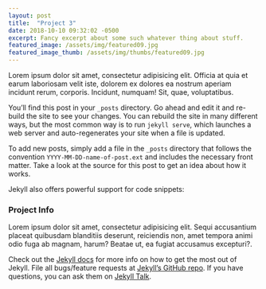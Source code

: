 ```yaml
---
layout: post
title:  "Project 3"
date: 2018-10-10 09:32:02 -0500
excerpt: Fancy excerpt about some such whatever thing about stuff.
featured_image: /assets/img/featured09.jpg
featured_image_thumb: /assets/img/thumbs/featured09.jpg
---
```


<div class="row">
<div class="col-lg-8 post-main" markdown="1">

Lorem ipsum dolor sit amet, consectetur adipisicing elit. Officia at quia et earum laboriosam velit iste, dolorem ex dolores ea nostrum aperiam incidunt rerum, corporis. Incidunt, numquam! Sit, quae, voluptatibus.

You’ll find this post in your `_posts` directory. Go ahead and edit it and re-build the site to see your changes. You can rebuild the site in many different ways, but the most common way is to run `jekyll serve`, which launches a web server and auto-regenerates your site when a file is updated.

To add new posts, simply add a file in the `_posts` directory that follows the convention `YYYY-MM-DD-name-of-post.ext` and includes the necessary front matter. Take a look at the source for this post to get an idea about how it works.

Jekyll also offers powerful support for code snippets:


</div>
<div class="col-lg-4">
	<div class="sidebar-block" markdown="1" >
  <h3>Project Info</h3>
  <p>Lorem ipsum dolor sit amet, consectetur adipisicing elit. Sequi accusantium placeat quibusdam blanditiis deserunt, reiciendis non, amet tempora animi odio fuga ab magnam, harum? Beatae ut, ea fugiat accusamus excepturi?.</p>
  
Check out the [Jekyll docs][jekyll-docs] for more info on how to get the most out of Jekyll. File all bugs/feature requests at [Jekyll’s GitHub repo][jekyll-gh]. If you have questions, you can ask them on [Jekyll Talk][jekyll-talk].

[jekyll-docs]: https://jekyllrb.com/docs/home
[jekyll-gh]:   https://github.com/jekyll/jekyll
[jekyll-talk]: https://talk.jekyllrb.com/
</div>

</div>
</div>



